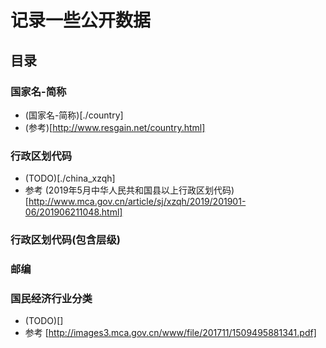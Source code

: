 # 记录一些公开数据

## 目录
### 国家名-简称
- (国家名-简称)[./country] 
- (参考)[http://www.resgain.net/country.html]

### 行政区划代码
- (TODO)[./china_xzqh]
- 参考 (2019年5月中华人民共和国县以上行政区划代码)[http://www.mca.gov.cn/article/sj/xzqh/2019/201901-06/201906211048.html]


### 行政区划代码(包含层级)


### 邮编


###   国民经济行业分类 
- (TODO)[]
- 参考 [http://images3.mca.gov.cn/www/file/201711/1509495881341.pdf]





